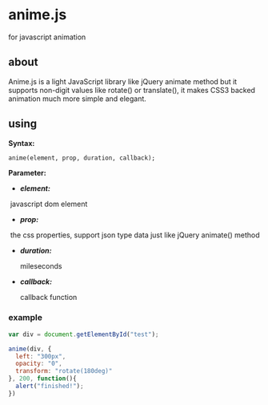# anime.js
for javascript animation

## about

Anime.js is a light JavaScript library like jQuery animate method but it supports non-digit values like rotate() or translate(), it makes CSS3 backed animation much more simple and elegant.

## using

**Syntax:**

`anime(element, prop, duration, callback);`

**Parameter:**

- ***element:***

​	javascript dom element

- ***prop:***

​	the css properties, support json type data just like jQuery animate() method

- ***duration:***

  mileseconds


- ***callback:***

  callback function

### example

```javascript
var div = document.getElementById("test");

anime(div, {
  left: "300px",
  opacity: "0",
  transform: "rotate(180deg)"
}, 200, function(){
  alert("finished!");
})
```


